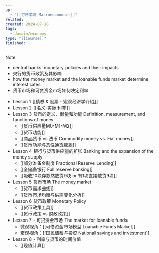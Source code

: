 ```yaml
---
up:
  - "[[可汗学院-Macroeconomics]]"
related: 
created: 2024-07-18
tags:
  - domain/economy
type: "[[Course]]"
finished:
---
```



> [!NOTE]
> - central banks' monetary policies and their impacts
> - 央行的货币政策及其影响
> - how the money market and the loanable funds market determine interest rates
> - 货币市场和可贷资金市场如何决定利率


- Lesson 1 [[债券 & 股票 - 宏观经济学介绍]]
- Lesson 2 [[名义-实际 利率]]
- Lesson 3 货币的定义、衡量和功能 Definition, measurement, and functions of money  
	- [[货币供应量M0-M1-M2]]
	- [[货币功能]]
	- [[商品货币 vs 法币 Commodity money vs. Fiat money]]
	- [[货币功能与恶性通货膨胀]]
- Lesson 4 银行与货币供应量的扩张 Banking and the expansion of the money supply
	- [[部分准备金制度 Fractional Reserve Lending]]
	- [[全储备银行 Full reserve banking]]
	- [[吸收10块存款然放贷9块 or 有1块直接放贷9块]]
- Lesson 5 货币市场 The money market
	- [[货币需求曲线]]
	- [[货币市场均衡与供需变化分析]]
- Lesson 6 货币政策 Monetary Policy
	- [[货币政策工具]]
	- [[货币政策 vs 财政政策]]
- Lesson 7 - 可贷资金市场 The market for loanable funds 
	- 微观视角：[[可借资金市场模型 Loanable Funds Market]]
	- 宏观视角：[[国民储蓄与投资 National savings and investment]]
-  Lesson 8 - 利率与货币的时间价值
	- [[现值计算]]